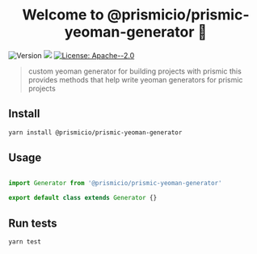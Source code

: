 <h1 align="center">Welcome to @prismicio/prismic-yeoman-generator 👋</h1>
<p>
  <img alt="Version" src="https://img.shields.io/badge/version-4.0.0-blue.svg?cacheSeconds=2592000" />
  <img src="https://img.shields.io/badge/node-%3E%3D15.0.0-blue.svg" />
  <a href="#" target="_blank">
    <img alt="License: Apache--2.0" src="https://img.shields.io/badge/License-Apache--2.0-yellow.svg" />
  </a>
</p>

> custom yeoman generator for building projects with prismic this provides methods that help write yeoman generators for prismic projects

## Install

```sh
yarn install @prismicio/prismic-yeoman-generator
```

## Usage 

```js

import Generator from '@prismicio/prismic-yeoman-generator'

export default class extends Generator {}

```

## Run tests

```sh
yarn test
```


